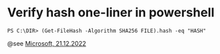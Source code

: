 # Verify hash one-liner in powershell

```
PS C:\DIR> (Get-FileHash -Algorithm SHA256 FILE).hash -eq "HASH"
```

@see [Microsoft, 21.12.2022](https://learn.microsoft.com/en-us/powershell/module/microsoft.powershell.utility/get-filehash?view=powershell-7.3)